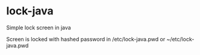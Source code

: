 lock-java
=========

Simple lock screen in java

Screen is locked with hashed password in /etc/lock-java.pwd or ~/etc/lock-java.pwd
